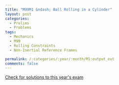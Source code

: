 ```yaml
---
title: "M99M1 &ndash; Ball Rolling in a Cylinder"
layout: post
categories:
  - Prelims
  - Problems
tags:
  - Mechanics
  - M99
  - Rolling Constraints
  - Non-Inertial Reference Frames

permalink: /:categories/:year/:month/M1:output_ext
comments: false
---
```

<object data="1999M1M.pdf" type="application/pdf" width="100%" height="500"></object>
<div class="message"><a href='https://princetonprelim.com/prelim/3/'>Check for solutions to this year's exam</a></div>